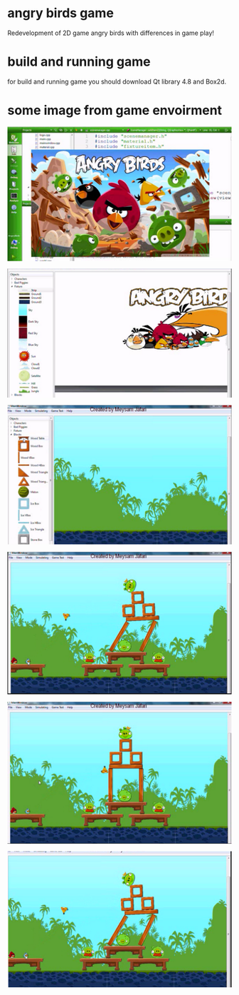 # angry birds game
Redevelopment of 2D game angry birds with differences in game play!

# build and running game
for build and running game you should download Qt library 4.8 and Box2d.

# some image from game envoirment
![splash screen](https://github.com/mei30/angry-birds-game/blob/main/splash.png)

![](https://github.com/mei30/angry-birds-game/blob/main/image1.png)

![](https://github.com/mei30/angry-birds-game/blob/main/image2.png)

![](https://github.com/mei30/angry-birds-game/blob/main/image3.png)

![](https://github.com/mei30/angry-birds-game/blob/main/image4.png)

![](https://github.com/mei30/angry-birds-game/blob/main/image5.png)
